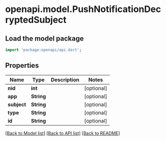 # openapi.model.PushNotificationDecryptedSubject

## Load the model package
```dart
import 'package:openapi/api.dart';
```

## Properties
Name | Type | Description | Notes
------------ | ------------- | ------------- | -------------
**nid** | **int** |  | [optional] 
**app** | **String** |  | [optional] 
**subject** | **String** |  | [optional] 
**type** | **String** |  | [optional] 
**id** | **String** |  | [optional] 

[[Back to Model list]](../README.md#documentation-for-models) [[Back to API list]](../README.md#documentation-for-api-endpoints) [[Back to README]](../README.md)


